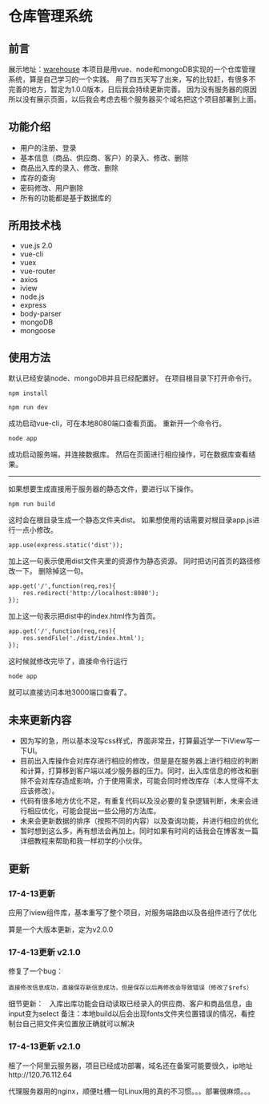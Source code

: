 # 仓库管理系统

## 前言
展示地址：<a href="http://120.76.112.64">warehouse</a>
本项目是用vue、node和mongoDB实现的一个仓库管理系统，算是自己学习的一个实践。
用了四五天写了出来，写的比较赶，有很多不完善的地方，暂定为1.0.0版本，日后我会持续更新完善。
因为没有服务器的原因所以没有展示页面，以后我会考虑去租个服务器买个域名把这个项目部署到上面。

## 功能介绍
* 用户的注册、登录
* 基本信息（商品、供应商、客户）的录入、修改、删除
* 商品出入库的录入、修改、删除
* 库存的查询
* 密码修改、用户删除
* 所有的功能都是基于数据库的

## 所用技术栈
* vue.js  2.0
* vue-cli
* vuex
* vue-router
* axios
* iview
* node.js
* express
* body-parser
* mongoDB
* mongoose

## 使用方法
默认已经安装node、mongoDB并且已经配置好。
在项目根目录下打开命令行。

	npm install

	npm run dev
成功启动vue-cli，可在本地8080端口查看页面。
重新开一个命令行。

	node app
成功启动服务端，并连接数据库。
然后在页面进行相应操作，可在数据库查看结果。

---
如果想要生成直接用于服务器的静态文件，要进行以下操作。

	npm run build
这时会在根目录生成一个静态文件夹dist。
如果想使用的话需要对根目录app.js进行一点小修改。

	app.use(express.static('dist'));
加上这一句表示使用dist文件夹里的资源作为静态资源。
同时把访问首页的路径修改一下。
删除掉这一句。

	app.get('/',function(req,res){
		res.redirect('http://localhost:8080');
	});
加上这一句表示把dist中的index.html作为首页。

	app.get('/',function(req,res){
		res.sendFile('./dist/index.html');
	});

这时候就修改完毕了，直接命令行运行

	node app
就可以直接访问本地3000端口查看了。

## 未来更新内容
* 因为写的急，所以基本没写css样式，界面非常丑，打算最近学一下iView写一下UI。
* 目前出入库操作会对库存进行相应的修改，但是是在服务器上进行相应的判断和计算，打算移到客户端以减少服务器的压力。同时，出入库信息的修改和删除不会对库存造成影响，介于使用需求，可能会同时修改库存（本人觉得不太应该修改）。
* 代码有很多地方优化不足，有重复代码以及没必要的复杂逻辑判断，未来会进行相应优化，可能会提出一些公用的方法库。
* 未来会更新数据的排序（按照不同的内容）以及查询功能，并进行相应的优化
* 暂时想到这么多，再有想法会再加上。同时如果有时间的话我会在博客发一篇详细教程来帮助和我一样初学的小伙伴。

## 更新
### 17-4-13更新
应用了iview组件库，基本重写了整个项目，对服务端路由以及各组件进行了优化

算是一个大版本更新，定为v2.0.0

### 17-4-13更新 v2.1.0
修复了一个bug：
    
    直接修改信息成功，直接保存新信息成功，但是保存以后再修改会导致错误（修改了$refs）

细节更新：
   
 入库出库功能会自动读取已经录入的供应商、客户和商品信息，由input变为select
备注：本地build以后会出现fonts文件夹位置错误的情况，看控制台自己把文件夹位置放正确就可以解决

### 17-4-13更新 v2.1.0
租了一个阿里云服务器，项目已经成功部署，域名还在备案可能要很久，ip地址http://120.76.112.64

代理服务器用的nginx，顺便吐槽一句Linux用的真的不习惯。。。部署很麻烦。。。